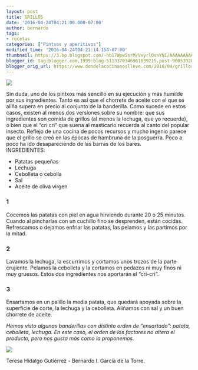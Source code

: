 ```yaml
---
layout: post
title: GRILLOS
date: '2016-04-24T04:21:00.000-07:00'
author: bernardo
tags:
- recetas
categories: ["Pintxos y aperitivos"]
modified_time: '2016-04-24T04:21:14.154-07:00'
thumbnail: https://3.bp.blogspot.com/-hb17Wpw5srM/Vxyrl0snYNI/AAAAAAAACok/3ynd2nasnOAUWz4QSZhEdfaaAceGWxbzgCLcB/s72-c/01.JPG
blogger_id: tag:blogger.com,1999:blog-5113370346961639215.post-9005392881425567632
blogger_orig_url: https://www.dondelacocinanoslleve.com/2016/04/grillos.html
---
```


![](https://3.bp.blogspot.com/-hb17Wpw5srM/Vxyrl0snYNI/AAAAAAAACok/3ynd2nasnOAUWz4QSZhEdfaaAceGWxbzgCLcB/s400/01.JPG)

  
Sin duda, uno de los pintxos más sencillo en su ejecución y más humilde por sus ingredientes. Tanto es así que el chorrete de aceite con el que se aliña supera en precio al conjunto de la banderilla. Como sucede en estos casos, existen al menos dos versiones sobre su nombre: que sus ingredientes son comida de grillos (al menos la lechuga, que yo recuerde), o bien que el “cri cri” que suena al masticarlo recuerda al canto del popular insecto. Reflejo de una cocina de pocos recursos y mucho ingenio parece que el grillo se creó en las épocas de hambruna de la posguerra. Poco a poco ha ido desapareciendo de las barras de los bares.  
INGREDIENTES:
* Patatas pequeñas
* Lechuga
* Cebolleta o cebolla
* Sal
* Aceite de oliva virgen  

### 1

Cocemos las patatas con piel en agua hirviendo durante 20 o 25 minutos. Cuando al pincharlas con un cuchillo fino se desprenden, están cocidas. Refrescamos o dejamos enfriar las patatas, las pelamos y las partimos por la mitad.  

### 2

Lavamos la lechuga, la escurrimos y cortamos unos trozos de la parte crujiente. Pelamos la cebolleta y la cortamos en pedazos ni muy finos ni muy gruesos. Estos dos ingredientes nos aportarán el “cri-cri”.  

### 3

Ensartamos en un palillo la media patata, que quedará apoyada sobre la superficie de corte, la lechuga y la cebolleta. Aliñamos con sal y un buen chorrete de aceite.  

_Hemos visto algunas banderillas con distinto orden de “ensartado”: patata, cebolleta, lechuga. En este caso, el orden de los factores no altera el producto, pero nos gusta más como la proponemos._

![](https://4.bp.blogspot.com/--7MIVvhA6dA/Vxyr3rONN1I/AAAAAAAACoo/QgnspcCis7U8T1icDKGT06bZ6wMNM5jnwCLcB/s400/02.JPG)

Teresa Hidalgo Gutiérrez - Bernardo I. García de la Torre.
